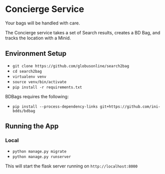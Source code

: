 # Concierge Service

Your bags will be handled with care.

The Concierge service takes a set of Search results,
creates a BD Bag, and tracks the location with a Minid.

## Environment Setup

* `git clone https://github.com/globusonline/search2bag`
* `cd search2bag`
* `virtualenv venv`
* `source venv/bin/activate`
* `pip install -r requirements.txt`

BDBags requires the following:

* `pip install --process-dependency-links git+https://github.com/ini-bdds/bdbag`

## Running the App

### Local

* `python manage.py migrate`
* `python manage.py runserver`

This will start the flask server running on `http://localhost:8000`
